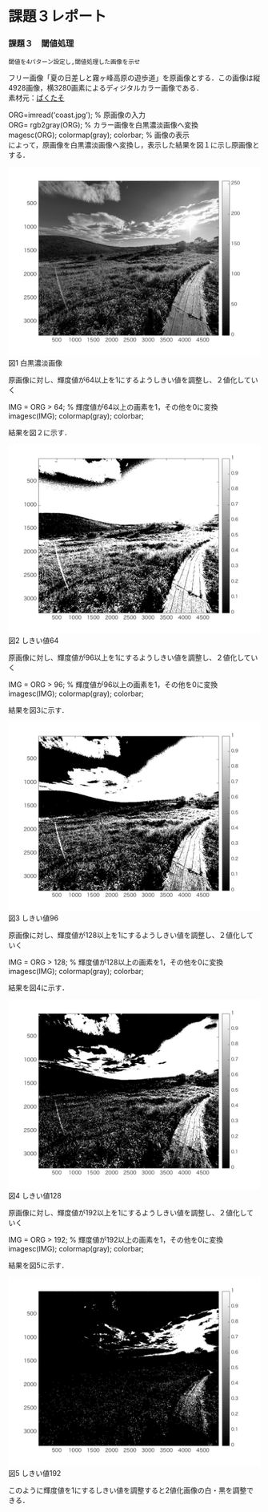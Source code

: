 
# 課題３レポート
### 課題３　閾値処理
    閾値を4パターン設定し,閾値処理した画像を示せ

フリー画像「夏の日差しと霧ヶ峰高原の遊歩道」を原画像とする．この画像は縦4928画像，横3280画素によるディジタルカラー画像である．  
素材元：[ぱくたそ](https://www.pakutaso.com/20180713199post-16829.html,"画像元リンク")

ORG=imread('coast.jpg'); % 原画像の入力  
ORG= rgb2gray(ORG); % カラー画像を白黒濃淡画像へ変換  
magesc(ORG); colormap(gray); colorbar; % 画像の表示  
によって，原画像を白黒濃淡画像へ変換し，表示した結果を図１に示し原画像とする．  

![原画像](https://github.com/masassy38062/lecture_image_processing/blob/master/image/3-1.jpg?raw=true)  
図1 白黒濃淡画像

原画像に対し、輝度値が64以上を1にするようしきい値を調整し、２値化していく

IMG = ORG > 64; % 輝度値が64以上の画素を1，その他を0に変換  
imagesc(IMG); colormap(gray); colorbar;  

結果を図２に示す．

![原画像](https://github.com/masassy38062/lecture_image_processing/blob/master/image/3-2.jpg?raw=true)  
図2 しきい値64

原画像に対し、輝度値が96以上を1にするようしきい値を調整し、２値化していく

IMG = ORG > 96; % 輝度値が96以上の画素を1，その他を0に変換  
imagesc(IMG); colormap(gray); colorbar;  

結果を図3に示す．

![原画像](https://github.com/masassy38062/lecture_image_processing/blob/master/image/3-3.jpg?raw=true)  
図3 しきい値96

原画像に対し、輝度値が128以上を1にするようしきい値を調整し、２値化していく

IMG = ORG > 128; % 輝度値が128以上の画素を1，その他を0に変換
imagesc(IMG); colormap(gray); colorbar;

結果を図4に示す．

![原画像](https://github.com/masassy38062/lecture_image_processing/blob/master/image/3-4.jpg?raw=true)  
図4 しきい値128

原画像に対し、輝度値が192以上を1にするようしきい値を調整し、２値化していく  

IMG = ORG > 192; % 輝度値が192以上の画素を1，その他を0に変換  
imagesc(IMG); colormap(gray); colorbar;  

結果を図5に示す．

![原画像](https://github.com/masassy38062/lecture_image_processing/blob/master/image/3-5.jpg?raw=true)  
図5 しきい値192

このように輝度値を1にするしきい値を調整すると2値化画像の白・黒を調整できる．
